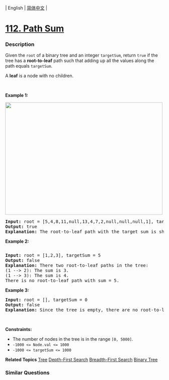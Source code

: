 | English | [简体中文](README.md) |

# [112. Path Sum](https://leetcode.cn/problems/path-sum)
 ### Description
<p>Given the <code>root</code> of a binary tree and an integer <code>targetSum</code>, return <code>true</code> if the tree has a <strong>root-to-leaf</strong> path such that adding up all the values along the path equals <code>targetSum</code>.</p>

<p>A <strong>leaf</strong> is a node with no children.</p>

<p>&nbsp;</p>
<p><strong class="example">Example 1:</strong></p>
<img alt="" src="https://assets.leetcode.com/uploads/2021/01/18/pathsum1.jpg" style="width: 500px; height: 356px;" />
<pre>
<strong>Input:</strong> root = [5,4,8,11,null,13,4,7,2,null,null,null,1], targetSum = 22
<strong>Output:</strong> true
<strong>Explanation:</strong> The root-to-leaf path with the target sum is shown.
</pre>

<p><strong class="example">Example 2:</strong></p>
<img alt="" src="https://assets.leetcode.com/uploads/2021/01/18/pathsum2.jpg" />
<pre>
<strong>Input:</strong> root = [1,2,3], targetSum = 5
<strong>Output:</strong> false
<strong>Explanation:</strong> There two root-to-leaf paths in the tree:
(1 --&gt; 2): The sum is 3.
(1 --&gt; 3): The sum is 4.
There is no root-to-leaf path with sum = 5.
</pre>

<p><strong class="example">Example 3:</strong></p>

<pre>
<strong>Input:</strong> root = [], targetSum = 0
<strong>Output:</strong> false
<strong>Explanation:</strong> Since the tree is empty, there are no root-to-leaf paths.
</pre>

<p>&nbsp;</p>
<p><strong>Constraints:</strong></p>

<ul>
	<li>The number of nodes in the tree is in the range <code>[0, 5000]</code>.</li>
	<li><code>-1000 &lt;= Node.val &lt;= 1000</code></li>
	<li><code>-1000 &lt;= targetSum &lt;= 1000</code></li>
</ul>

**Related Topics**  [Tree](https://leetcode.cn/tag/tree) [Depth-First Search](https://leetcode.cn/tag/depth-first-search) [Breadth-First Search](https://leetcode.cn/tag/breadth-first-search) [Binary Tree](https://leetcode.cn/tag/binary-tree) 

### Similar Questions

